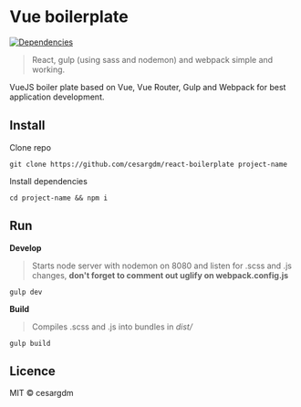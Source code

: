 # Vue boilerplate

[![Dependencies](https://david-dm.org/cesargdm/vue-boilerplate.svg)](https://david-dm.org/cesargdm/vue-boilerplate)

> React, gulp (using sass and nodemon) and webpack simple and working.

VueJS boiler plate based on Vue, Vue Router, Gulp and Webpack for best application development.

## Install

Clone repo
```
git clone https://github.com/cesargdm/react-boilerplate project-name
```

Install dependencies
```
cd project-name && npm i
```

## Run

**Develop**
> Starts node server with nodemon on 8080 and listen for .scss and .js changes, **don't forget to comment out uglify on webpack.config.js**

```
gulp dev
```
**Build**
> Compiles .scss and .js into bundles in *dist/*

```
gulp build
```

## Licence
MIT &copy; cesargdm
